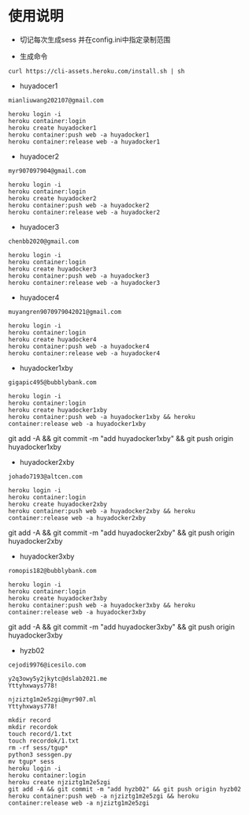 # 使用说明

- 切记每次生成sess 并在config.ini中指定录制范围

- 生成命令

```
curl https://cli-assets.heroku.com/install.sh | sh
```
- huyadocer1
```
mianliuwang202107@gmail.com

heroku login -i
heroku container:login
heroku create huyadocker1
heroku container:push web -a huyadocker1
heroku container:release web -a huyadocker1
```

- huyadocer2
```
myr907097904@gmail.com

heroku login -i
heroku container:login
heroku create huyadocker2
heroku container:push web -a huyadocker2
heroku container:release web -a huyadocker2
```

- huyadocer3
```
chenbb2020@gmail.com

heroku login -i
heroku container:login
heroku create huyadocker3
heroku container:push web -a huyadocker3
heroku container:release web -a huyadocker3
```

- huyadocer4
```
muyangren9070979042021@gmail.com

heroku login -i
heroku container:login
heroku create huyadocker4
heroku container:push web -a huyadocker4
heroku container:release web -a huyadocker4
```

- huyadocker1xby
```
gigapic495@bubblybank.com

heroku login -i
heroku container:login
heroku create huyadocker1xby
heroku container:push web -a huyadocker1xby && heroku container:release web -a huyadocker1xby
```
git add -A && git commit -m "add huyadocker1xby" && git push origin huyadocker1xby


- huyadocker2xby
```
johado7193@altcen.com

heroku login -i
heroku container:login
heroku create huyadocker2xby
heroku container:push web -a huyadocker2xby && heroku container:release web -a huyadocker2xby
```
git add -A && git commit -m "add huyadocker2xby" && git push origin huyadocker2xby

- huyadocker3xby
```
romopis182@bubblybank.com

heroku login -i
heroku container:login
heroku create huyadocker3xby
heroku container:push web -a huyadocker3xby && heroku container:release web -a huyadocker3xby
```
git add -A && git commit -m "add huyadocker3xby" && git push origin huyadocker3xby

- hyzb02
```
cejodi9976@icesilo.com

y2q3owy5y2jkytc@dslab2021.me
Yttyhxways778!

njziztg1m2e5zgi@myr907.ml
Yttyhxways778!

mkdir record
mkdir recordok
touch record/1.txt
touch recordok/1.txt
rm -rf sess/tgup*
python3 sessgen.py
mv tgup* sess
heroku login -i
heroku container:login
heroku create njziztg1m2e5zgi
git add -A && git commit -m "add hyzb02" && git push origin hyzb02
heroku container:push web -a njziztg1m2e5zgi && heroku container:release web -a njziztg1m2e5zgi
```
